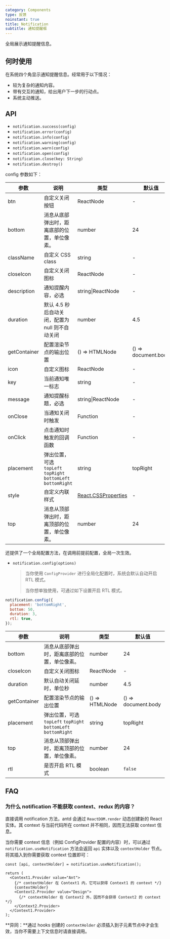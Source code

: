```yaml
---
category: Components
type: 反馈
noinstant: true
title: Notification
subtitle: 通知提醒框
---
```


全局展示通知提醒信息。

## 何时使用

在系统四个角显示通知提醒信息。经常用于以下情况：

- 较为复杂的通知内容。
- 带有交互的通知，给出用户下一步的行动点。
- 系统主动推送。

## API

- `notification.success(config)`
- `notification.error(config)`
- `notification.info(config)`
- `notification.warning(config)`
- `notification.warn(config)`
- `notification.open(config)`
- `notification.close(key: String)`
- `notification.destroy()`

config 参数如下：

| 参数 | 说明 | 类型 | 默认值 |
| --- | --- | --- | --- |
| btn | 自定义关闭按钮 | ReactNode | - |
| bottom | 消息从底部弹出时，距离底部的位置，单位像素。 | number | 24 |
| className | 自定义 CSS class | string | - |
| closeIcon | 自定义关闭图标 | ReactNode | - |
| description | 通知提醒内容，必选 | string\|ReactNode | - |
| duration | 默认 4.5 秒后自动关闭，配置为 null 则不自动关闭 | number | 4.5 |
| getContainer | 配置渲染节点的输出位置 | () => HTMLNode | () => document.body |
| icon | 自定义图标 | ReactNode | - |
| key | 当前通知唯一标志 | string | - |
| message | 通知提醒标题，必选 | string\|ReactNode | - |
| onClose | 当通知关闭时触发 | Function | - |
| onClick | 点击通知时触发的回调函数 | Function | - |
| placement | 弹出位置，可选 `topLeft` `topRight` `bottomLeft` `bottomRight` | string | topRight |
| style | 自定义内联样式 | [React.CSSProperties](https://github.com/DefinitelyTyped/DefinitelyTyped/blob/e434515761b36830c3e58a970abf5186f005adac/types/react/index.d.ts#L794) | - |
| top | 消息从顶部弹出时，距离顶部的位置，单位像素。 | number | 24 |

还提供了一个全局配置方法，在调用前提前配置，全局一次生效。

- `notification.config(options)`

  > 当你使用 `ConfigProvider` 进行全局化配置时，系统会默认自动开启 RTL 模式。
  >
  > 当你想单独使用，可通过如下设置开启 RTL 模式。

```js
notification.config({
  placement: 'bottomRight',
  bottom: 50,
  duration: 3,
  rtl: true,
});
```

| 参数 | 说明 | 类型 | 默认值 |
| --- | --- | --- | --- |
| bottom | 消息从底部弹出时，距离底部的位置，单位像素。 | number | 24 |
| closeIcon | 自定义关闭图标 | ReactNode | - |
| duration | 默认自动关闭延时，单位秒 | number | 4.5 |
| getContainer | 配置渲染节点的输出位置 | () => HTMLNode | () => document.body |
| placement | 弹出位置，可选 `topLeft` `topRight` `bottomLeft` `bottomRight` | string | topRight |
| top | 消息从顶部弹出时，距离顶部的位置，单位像素。 | number | 24 |
| rtl | 是否开启 RTL 模式 | boolean | `false` |

## FAQ

### 为什么 notification 不能获取 context、redux 的内容？

直接调用 notification 方法，antd 会通过 `ReactDOM.render` 动态创建新的 React 实体。其 context 与当前代码所在 context 并不相同，因而无法获取 context 信息。

当你需要 context 信息（例如 ConfigProvider 配置的内容）时，可以通过 `notification.useNotification` 方法会返回 `api` 实体以及 `contextHolder` 节点。将其插入到你需要获取 context 位置即可：

```tsx
const [api, contextHolder] = notification.useNotification();

return (
  <Context1.Provider value="Ant">
    {/* contextHolder 在 Context1 内，它可以获得 Context1 的 context */}
    {contextHolder}
    <Context2.Provider value="Design">
      {/* contextHolder 在 Context2 外，因而不会获得 Context2 的 context */}
    </Context2.Provider>
  </Context1.Provider>
);
```

**异同：**通过 hooks 创建的 `contextHolder` 必须插入到子元素节点中才会生效，当你不需要上下文信息时请直接调用。
